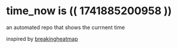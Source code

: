# time_now is (( 1741885200958 ))

an automated repo that shows the currnent time

inspired by [breakingheatmap](https://github.com/breakingheatmap/breakingheatmap)